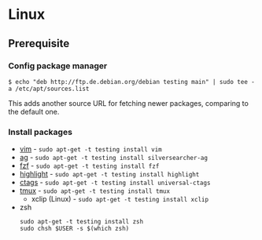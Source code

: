 # Linux
## Prerequisite
### Config package manager
```
$ echo "deb http://ftp.de.debian.org/debian testing main" | sudo tee -a /etc/apt/sources.list
```
This adds another source URL for fetching newer packages, comparing to the default one.

### Install packages
- [vim](https://github.com/vim/vim) - `sudo apt-get -t testing install vim`
- [ag](https://github.com/ggreer/the_silver_searcher) - `sudo apt-get -t testing install silversearcher-ag`
- [fzf](https://github.com/junegunn/fzf) - `sudo apt-get -t testing install fzf`
- [highlight](http://www.andre-simon.de/doku/highlight/en/highlight.php) - `sudo apt-get -t testing install highlight`
- [ctags](https://github.com/universal-ctags/ctags) - `sudo apt-get -t testing install universal-ctags`
- [tmux](https://github.com/tmux/tmux) - `sudo apt-get -t testing install tmux`
  - xclip (Linux) - `sudo apt-get -t testing install xclip`
- zsh
    ```
    sudo apt-get -t testing install zsh
    sudo chsh $USER -s $(which zsh)
    ```
